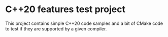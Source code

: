 # C++20 features test project

This project contains simple C++20 code samples and a bit of CMake code to test if they are supported by a given compiler.
